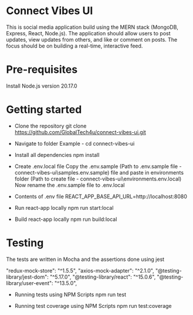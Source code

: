 # Connect Vibes UI

This is social media application build using the MERN stack (MongoDB, Express, React, Node.js). The application should allow users to post updates, view updates from others, and like or comment on posts. The focus should be on building a real-time, interactive feed.

# Pre-requisites

Install Node.js version 20.17.0

# Getting started

- Clone the repository
  git clone https://github.com/GlobalTech4u/connect-vibes-ui.git

- Navigate to folder
  Example - cd connect-vibes-ui

- Install all dependencies
  npm install

- Create .env.local file
  Copy the .env.sample (Path to .env.sample file - connect-vibes-ui\samples\.env.sample) file and paste in environments folder (Path to create file - connect-vibes-ui\environments\.env.local)
  Now rename the .env.sample file to .env.local

- Contents of .env file
  REACT_APP_BASE_API_URL=http://localhost:8080

- Run react-app locally
  npm run start:local

- Build react-app locally
  npm run build:local

# Testing

The tests are written in Mocha and the assertions done using jest

"redux-mock-store": "^1.5.5",
"axios-mock-adapter": "^2.1.0",
"@testing-library/jest-dom": "^5.17.0",
"@testing-library/react": "^15.0.6",
"@testing-library/user-event": "^13.5.0",

- Running tests using NPM Scripts
  npm run test

- Running test coverage using NPM Scripts
  npm run test:coverage
